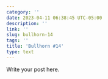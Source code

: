 ```yaml
---
category: ''
date: 2023-04-11 06:38:45 UTC-05:00
description: ''
link: ''
slug: bullhorn-14
tags: ''
title: 'Bullhorn #14'
type: text
---
```

Write your post here.

